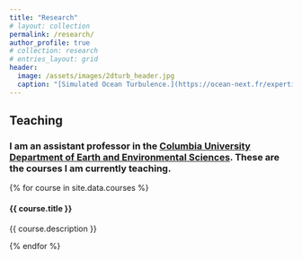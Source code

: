 ```yaml
---
title: "Research"
# layout: collection
permalink: /research/
author_profile: true
# collection: research
# entries_layout: grid
header:
  image: /assets/images/2dturb_header.jpg
  caption: "[Simulated Ocean Turbulence.](https://ocean-next.fr/expertise/natl60/)"
---
```


<div class="container">
            <div class="row">
                <div class="col-lg-12 text-center">
                    <h2 class="section-heading">Teaching</h2>
                    <h3 class="section-subheading text-muted">
                        I am an assistant professor in the <a href="http://columbia.edu">Columbia University</a>
                        <a href="http://eesc.columbia.edu">Department of Earth and Environmental Sciences</a>. These are the courses I am currently teaching.
                    </h3>
                </div>
            </div>
        </div>
        <div class="container">
            <div class="row">
            {% for course in site.data.courses %}
                <div class="col-md-4 col-sm-4 portfolio-item">
                    <a href="{{ course.url }}" class="portfolio-link" data-toggle="modal">
                        <div class="portfolio-hover">
                            <div class="portfolio-hover-content">
                                <i class="fa fa-plus fa-3x"></i>
                            </div>
                        </div>
                        <img src="img/teaching/{{ course.pic }}" class="img-responsive" alt="">
                    </a>
                    <div class="portfolio-caption">
                        <h4>{{ course.title }}</h4>
                        <p class="text-muted">{{ course.description }}</p>
                    </div>
                </div>
            {% endfor %}
            </div>
        </div>
